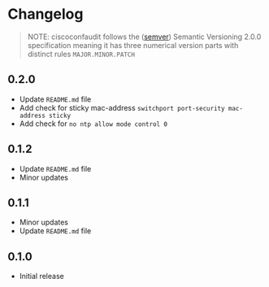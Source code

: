 # Changelog

> NOTE: ciscoconfaudit follows the ([semver](https://semver.org/)) Semantic Versioning 2.0.0 specification meaning it has three numerical version parts with distinct rules `MAJOR.MINOR.PATCH`

## 0.2.0

- Update `README.md` file
- Add check for sticky mac-address `switchport port-security mac-address sticky`
- Add check for `no ntp allow mode control 0`

## 0.1.2

- Update `README.md` file
- Minor updates

## 0.1.1

- Minor updates
- Update `README.md` file

## 0.1.0

- Initial release
